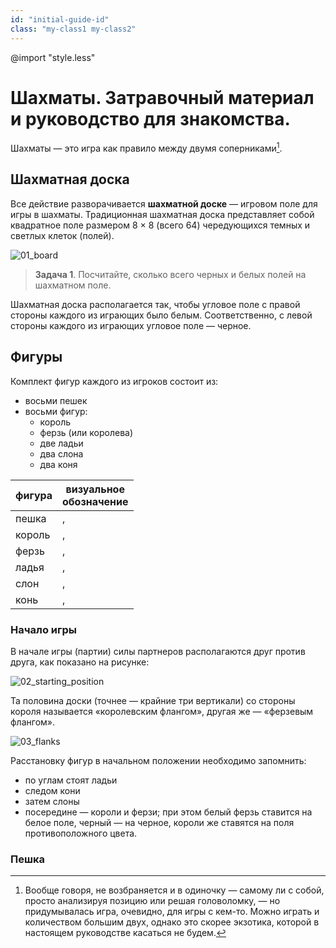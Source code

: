 ```yaml
---
id: "initial-guide-id"
class: "my-class1 my-class2"
---
```


@import "style.less"

# Шахматы. Затравочный материал и руководство для знакомства.

Шахматы — это игра как правило между двумя соперниками[^1].

## Шахматная доска

Все действие разворачивается **шахматной доске** — игровом поле для игры в шахматы. Традиционная шахматная доска представляет собой квадратное поле размером 8 × 8 (всего 64) чередующихся темных и светлых клеток (полей).

![01_board](/images/01_board.png#center)

>**Задача 1**.
Посчитайте, сколько всего черных и белых полей на шахматном поле.

Шахматная доска располагается так, чтобы угловое поле с правой стороны каждого из играющих было белым. Соответственно, с левой стороны каждого из играющих угловое поле — черное.

## Фигуры

Комплект фигур каждого из игроков состоит из:

- восьми пешек
- восьми фигур:
  - король
  - ферзь (или королева)
  - две ладьи
  - два слона
  - два коня

 | фигура | визуальное <br/>обозначение                                  |
| ----     | -----------                                                 |
| пешка | <span class="pawn-w"></span>, <span class="pawn-b"></span>     |
| король| <span class="king-w"></span>, <span class="king-b"></span>     |
| ферзь | <span class="queen-w"></span>, <span class="queen-b"></span>   |
| ладья | <span class="rook-w"></span>, <span class="rook-b"></span>     |
| слон  | <span class="bishop-w"></span>, <span class="bishop-b"></span> |
| конь  | <span class="knight-w"></span>, <span class="knight-b"></span> |

### Начало игры

В начале игры (партии) силы партнеров располагаются друг против друга, как показано на рисунке:

![02_starting_position](/images/02_starting_position.png#center)

Та половина доски (точнее — крайние три вертикали) со стороны короля называется «королевским флангом», другая же — «ферзевым флангом».

![03_flanks](/images/03_flanks.jpg#center)

Расстановку фигур в начальном положении необходимо запомнить:

 - по углам стоят ладьи
 - следом кони
 - затем слоны
 - посередине — короли и ферзи; при этом белый ферзь ставится на белое поле, черный — на черное, короли же ставятся на поля противоположного цвета.

### Пешка

[^1]: Вообще говоря, не возбраняется и в одиночку — самому ли с собой, просто анализируя позицию или решая головоломку, — но придумывалась игра, очевидно, для игры с кем-то. Можно играть и количеством большим двух, однако это скорее экзотика, которой в настоящем руководстве касаться не будем.


<!--

Пешка — самая базовая фигура в игре. Всего их в начале игры по восемь штук у каждого из игроков. Своим первым ходом она может пойти вперед на одну или две клетки, но после этого может ходить вперед только по одной. Пешки могут взять фигуры, которые находятся на одну клетку по диагонали впереди от них
Пешки не могут ходить назад.

	Ладья: выглядит как башня. Может ходить по горизонтали или по вертикали на любое количество клеток. Может осуществлять взятие фигур в конце своего хода.
	Конь: выглядит соответственно названию и является самой хитроумной фигурой. Ходит буквой 'Г' на две клетки по горизонтали и затем одну по вертикали или на одну клетку по горизонтали и две по вертикали в любом направлении. Конь – это единственная фигура, которая может прыгать через другие фигуры. Взять он может только те из них, которые находятся на последней клетке его хода.
	Слон: ходит только по диагонали, но может передвигаться по ним на любое количество клеток. Выглядит как головной убор епископа.
	Ферзь: самая сильная фигура (обычно с более женственной короной). Может ходить на любое количество клеток по горизонтали, вертикали или диагонали и осуществлять взятия в любом из этих направлений.
	Король: может ходить или брать фигуры на одну клетку от себя в любом направлении. Это фигура, которую нельзя отдавать ни за какую цену, так как это будет означать проигрыш партии.
	Помните, у каждой фигуры есть относительная ценность. Король наиболее ценен и должен быть защищен. Ферзь – наиболее разноплановая фигура, которая отлично подходит для защиты короля. Кони отлично подходят для внезапных атак, а слонов неопытные игроки часто не замечают. Ладьи – это сильные дальнобойные фигуры. Пешки могут показаться чем-то незначительным, но они отлично подходят, чтоб пожертвовать их ради захвата более сильной фигуры.

2
Поймите суть. В шахматах вы пытаетесь взять в плен короля оппонента, а он - вашего. Это – основная цель, вторая по важности, очевидно, заключается в защите своего короля. Для этого нужно уничтожить так много фигур оппонента, как это возможно. Когда вы нападаете на короля соперника, но он может уйти от атаки, он "под шахом". Если же вы напали на короля соперника, и он не может уйти, то здесь шах и мат, что означает вашу победу.
	Шахматы – игра интеллекта и стратегии. Есть много ходов и правил, которые новички не смогут сразу предусмотреть и понять. Будьте терпеливы! По мере того, как вы будете играть, будет становиться все интереснее.

Установите доску. Теперь, когда вы знаете, как ходит каждая фигура, можете расставить их на доске. Расположите ее так, чтоб у каждого игрока была светлая клетка справа внизу. Расставлять фигуры нужно следующим образом:
	Расположите все пешки на втором ряду перед вами так, чтоб между вами и вашим оппонентом была стена из пешек.
	Поставьте каждую ладью в угол на вашей стороне доски.
	Расположите коня рядом с каждой ладьей и слона рядом с каждым конем.
	Поставьте ферзя на левую клетку из оставшихся двух соответственно его цвету (черный ферзь должен стоять на черной клетке, белый – на белой).
	Наконец, поставьте короля на последнее оставшееся поле. Убедитесь, что у вашего партнера такая же расстановка фигур.

4
Если вы настроены всерьез, рассмотрите возможность изучения названий вертикалей и горизонталей. Каждому полю на доске соответствует буква и число. В случаях, когда кто-то говорит что-то вроде, "конь на C3," это C3 является частью системы; оно делает указание на конкретную клетку намного более простым. Вот как это работает.
	Вертикали – это столбцы клеток, они выглядят как продольные линии. Если начать слева, они называются буквами А-Н.
	Горизонтали – это ряды полей, они выглядят как поперечные линии. Начиная снизу, они нумеруются от 1 до 8.
	Вертикали в названии идут первыми. Ваши ладьи, например, стоят на А1 и Н1.
Метод 2 из 3: Игра на практике


1
Белые ходят первыми. Это происходит следующим образом. Они выбирают фигуру, которой хотят походить, и наступают, разыгрывая дебют. Они делают ход, а черные отвечают. Дебют – одна из важнейших стадий игры. Нет "правильного" способа его розыгрыша – у каждого свой стиль. Найдете свой и вы. Однако есть несколько вещей, о которых следует помнить:
	Не спешите немедленно атаковать. В дебюте вы просто ищете для своих фигур наиболее удобные позиции. Вам хотелось бы, чтоб они располагались на хороших и безопасных полях.
	Как правило, не стоит делать больше двух ходов пешками. Потом обратите внимание на более сильные фигуры – слонов, коней, ферзя и ладьи. "Развитие" (вывод фигур с исходных позиций) не заканчивается, пока каждая фигура не сделает ход.
	Многое в дебюте будет зависеть от соперника – вам следует внимательно присматриваться к его игре. Поэтому наблюдайте и пытайтесь понять, что он хочет сделать. Эта игра располагает к предвидению, как ничто другое.

2
Подключите правило en passant ("взять на проходе"). Если желаете его применить, вот оно. Хотя многие начинающие и не переживают по этому поводу. Но если вам интересно, как сделать игру более французской и сложной, чем она уже есть, это правило применяется следующим образом:
	Если вы помните, ваша пешка может пойти на два поля вперед своим первым ходом. Предположим, что вы так и делаете, останавливаясь рядом с пешкой вашего оппонента. Следующим и только следующим ходом ваш противник может взять вашу пешку en passant . Обычно пешка бьет только наискосок, но в этой единственной ситуации она может сделать взятие на проходе (буквальный перевод) и передвинуться при этом на одну клетку по диагонали, как обычно.
	Опять-таки, это может произойти только сразу же после того, как пешка первым ходом походила на две клетки. Если момент прошел, то возможность такого маневра теряется.
3
Ходите по очереди. И да будет игра! Чередуйте ходы со своим оппонентом, пытаясь добраться до вражеского короля и устраняя фигуры, которые будут мешать. Если вы заберете ферзя вашего оппонента или заставите противника защищаться, то вы будете чувствовать себя отлично, впрочем, есть и много других возможностей для победы.
	Может показаться, что пешки просто путаются под ногами, но не спешите ими жертвовать. Если одна из них пройдет до противоположного края доски, она превращается в любую другую фигуру (кроме короля)! Обычно люди ставят ферзя, но вы можете превращать пешку и во что-то другое. Если вы при попустительстве оппонента проведете пешку, это очень сильно повлияет на течение игры.
4
Всегда думайте на шаг вперед. Если вы поставите своего коня сюда, что произойдет? Не подставите ли вы его под удар фигур оппонента? У вас есть время на атаку или же ваш король (или даже ферзь) нуждается в защите? Какие возможности таятся на территории вашего оппонента? Куда повернется игра в следующие несколько ходов?
	Это не та игра, где можно бездумно двигать фигуры туда-сюда – они все влияют друг на друга тем или иным образом. Иначе своя же пешка будет стоять на пути вашего слона, король будет защищен только конем, а ладья вашего оппонента будет готова атаковать вашего ферзя, если вы только с этим ничего не сделаете. Поэтому планируйте свои ходы и, по возможности, предугадывайте ходы своего оппонента.
	Всегда, где возможно, принимайте контрмеры. Вы вполне можете подставить пешку под бой слона оппонента, если следующим ходом вы заберете его конем. Иногда следует идти на хорошо спланированные жертвы.
5
Научитесь делать рокировку. Помните о "некоторых исключениях", которые мы упоминали, описывая ходы фигур? Так вот, помимо взятия en passantпешкой, есть еще и рокировка. Это когда ваши король и ладья меняются местами – это укрывает короля и выводит ладью, убивая двух зайцев сразу. Это очень, очень полезно.
	Одним ловким движением (а рокировка – это один ход), вы двигаете одновременно короля и ладью. При рокировке вправо (это встречается чаще) ваш король двигается на две клетки вправо, а ладья – а две клетки влево. При рокировке в левую сторону король движется на два поля влево, а ладья – на три вправо.

6
Ставьте шах королю соперника. В ситуации, когда вы могли бы взять короля соперника следующим ходом, но он может спастись, говорится, что король под шахом. Когда такое происходит, скажите вслух "шах". У вашего оппонента в таком случае есть такие варианты:
	Он может уйти королем
	Он может поставить между фигурой, угрожающей шахом, и королем свою фигуру
	Он может взять фигуру, объявившую шах
	Это хорошо. Это очень хорошо. Это заставляет вашего оппонента защищать своего короля, из чего следует вывод, что сам он атаковать не будет. Вы хотите, чтоб ваш оппонент защищался как можно больше.

7
Выиграйте игру, ставя мат королю соперника. Это означает, что вы объявляете королю соперника шах, от которого он не может спастись. Когда это произойдет, с упоением скажите "шах и мат!" В этом случае оппонент кладет своего короля на доску, что сигнализирует о его поражении. Бум!
	Иногда случается ситуация пата – в этом случае игра завершается вничью. Это когда вы можете подставить своего короля под шах здесь, здесь и здесь, и вы минутами расхаживаете по комнате в поисках других возможностей. Другая возможность заключается только в том, чтоб все-таки подставить короля под шах. В этом случае игра завершается патом.
Реклама
Метод 3 из 3: Общая стратегия

1
Используйте все свои фигуры. Звучит вполне логично, правда? Но одна из самых больших ошибок новичков в том, что они используют только некоторые из своих фигур. Когда это происходит, остальные фигуры начинают только мешать и с легкостью уничтожаются оппонентом. Поэтому вдыхайте жизнь в доску, заставляйте вашего оппонента быть настороже и задействуйте всю свою армию.
	В дебюте продвиньте несколько пешек на одну-две клетки вперед, а потом начните ходить другими парнями. Это позволит вывести больше фигур с первой горизонтали и они легко войдут в игру, добавляя вам потенциала для атаки.

2
Контролируйте центр. Поскольку оттуда фигуры могут двигаться в разных направлениях, контроль центра важнее, чем флангов. Когда вы доминируете в центре, у вашего оппонента намного меньше безопасных, хороших полей для своих фигур. Его сила сильно падает, если он может играть только влево и вправо. Поэтому захватите центр настолько быстро, насколько это возможно!
	Именно поэтому так много людей начинают игру ходами центральных пешек. Только убедитесь, что вы не подставляете своего короля под мат от хорошо расположенного слона!
3
Не отдавайте свои фигуры без причин. И так понятно, правда? Если вы должны отдать фигуру, обменяйте ее на что-то. Но никогда не отдавайте ее бездумно – они все ценны, понимаете вы это или нет. Если вам интересно, каждую фигуру можно примерно оценить в баллах. Чем ценнее фигура, тем в большее количество баллов она оценивается:[1]
	Пешки – 1 балл
	Кони – 3 балла
	Слоны – 3 балла
	Ладьи – 5 баллов
	Ферзи – 9 баллов
	Короли бесконечно ценны по понятным причинам.
4
Защищайте своего короля. Опять большая банальность, к сожалению. Если вы не делаете ничего другого и не очень любите атаковать, то вы просто обязаны защищать короля. Спрячьте его в угол рокировкой, дайте ему несколько хороших телохранителей и начните уничтожать силы оппонента своими фигурами. Вы хотите, чтоб оппонент начал подумывать о бегстве вместо атаки, и чем быстрее, тем лучше.
	Сам по себе он мало что может сделать; поэтому он почти всегда нуждается в поддержке одной-двух фигур для защиты. Во всех случаях играйте фигурами внимательно и держите их на страже короля.
Советы
	Центральные четыре поля – это лучшие места для ваших фигур, поскольку в центре доски у них больше пространства для маневров, чем на краю. Увеличивая количество своих ходов, вы также ограничиваете возможности оппонента.
	Всегда помните о том, что важно иметь выдвинутые фигуры в центре доски. Но чем больше пешек останется сзади, тем проще будет защищать короля.
	Убедитесь, что вы внимательно наблюдаете за ходами вашего оппонента. Они повлияют на ваши ходы, но не на план, который вы хотите реализовать.
Предупреждения
	Быстрые шахматы не для начинающих. Они сложны, располагают к конкуренции и создают неуверенность в своих силах у новичков.
	Шахматные фигуры могут быть опасны для маленьких детей в случае проглатывания.
Источники и ссылки:
	http://www.chess.com/learn-how-to-play-chess
	http://www.chessdryad.com/education/magictheater/
	http://www.dummies.com/how-to/content/chess-for-dummies-cheat-sheet.html
	http://www.dummies.com/how-to/content/understanding-the-basics-of-chess-openings.html
	http://www.dummies.com/how-to/content/naming-ranks-and-files-in-chess.html
	http://www.chesskid.com/learn-how-to-play-chess.html
	http://www.chesscorner.com/tutorial/learn.htm
	http://www.chesscorner.com/tutorial/basic/open/open.htm -->